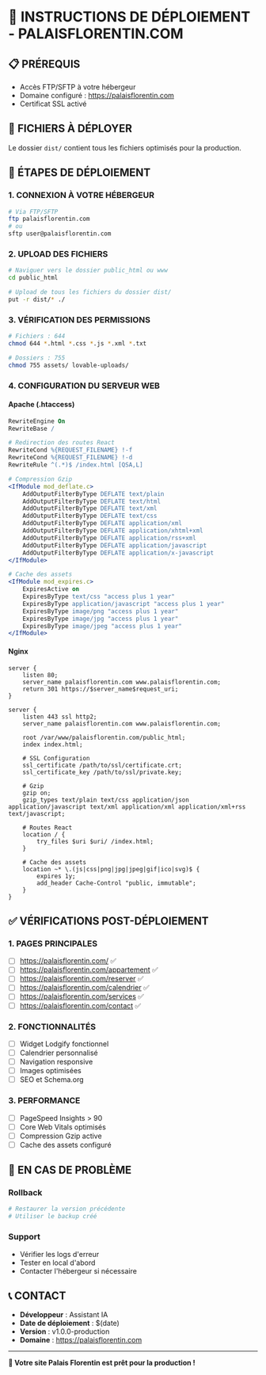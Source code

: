 # 🚀 INSTRUCTIONS DE DÉPLOIEMENT - PALAISFLORENTIN.COM

## 📋 PRÉREQUIS
- Accès FTP/SFTP à votre hébergeur
- Domaine configuré : https://palaisflorentin.com
- Certificat SSL activé

## 📁 FICHIERS À DÉPLOYER
Le dossier `dist/` contient tous les fichiers optimisés pour la production.

## 🔧 ÉTAPES DE DÉPLOIEMENT

### 1. CONNEXION À VOTRE HÉBERGEUR
```bash
# Via FTP/SFTP
ftp palaisflorentin.com
# ou
sftp user@palaisflorentin.com
```

### 2. UPLOAD DES FICHIERS
```bash
# Naviguer vers le dossier public_html ou www
cd public_html

# Upload de tous les fichiers du dossier dist/
put -r dist/* ./
```

### 3. VÉRIFICATION DES PERMISSIONS
```bash
# Fichiers : 644
chmod 644 *.html *.css *.js *.xml *.txt

# Dossiers : 755
chmod 755 assets/ lovable-uploads/
```

### 4. CONFIGURATION DU SERVEUR WEB

#### Apache (.htaccess)
```apache
RewriteEngine On
RewriteBase /

# Redirection des routes React
RewriteCond %{REQUEST_FILENAME} !-f
RewriteCond %{REQUEST_FILENAME} !-d
RewriteRule ^(.*)$ /index.html [QSA,L]

# Compression Gzip
<IfModule mod_deflate.c>
    AddOutputFilterByType DEFLATE text/plain
    AddOutputFilterByType DEFLATE text/html
    AddOutputFilterByType DEFLATE text/xml
    AddOutputFilterByType DEFLATE text/css
    AddOutputFilterByType DEFLATE application/xml
    AddOutputFilterByType DEFLATE application/xhtml+xml
    AddOutputFilterByType DEFLATE application/rss+xml
    AddOutputFilterByType DEFLATE application/javascript
    AddOutputFilterByType DEFLATE application/x-javascript
</IfModule>

# Cache des assets
<IfModule mod_expires.c>
    ExpiresActive on
    ExpiresByType text/css "access plus 1 year"
    ExpiresByType application/javascript "access plus 1 year"
    ExpiresByType image/png "access plus 1 year"
    ExpiresByType image/jpg "access plus 1 year"
    ExpiresByType image/jpeg "access plus 1 year"
</IfModule>
```

#### Nginx
```nginx
server {
    listen 80;
    server_name palaisflorentin.com www.palaisflorentin.com;
    return 301 https://$server_name$request_uri;
}

server {
    listen 443 ssl http2;
    server_name palaisflorentin.com www.palaisflorentin.com;
    
    root /var/www/palaisflorentin.com/public_html;
    index index.html;
    
    # SSL Configuration
    ssl_certificate /path/to/ssl/certificate.crt;
    ssl_certificate_key /path/to/ssl/private.key;
    
    # Gzip
    gzip on;
    gzip_types text/plain text/css application/json application/javascript text/xml application/xml application/xml+rss text/javascript;
    
    # Routes React
    location / {
        try_files $uri $uri/ /index.html;
    }
    
    # Cache des assets
    location ~* \.(js|css|png|jpg|jpeg|gif|ico|svg)$ {
        expires 1y;
        add_header Cache-Control "public, immutable";
    }
}
```

## ✅ VÉRIFICATIONS POST-DÉPLOIEMENT

### 1. PAGES PRINCIPALES
- [ ] https://palaisflorentin.com/ ✅
- [ ] https://palaisflorentin.com/appartement ✅
- [ ] https://palaisflorentin.com/reserver ✅
- [ ] https://palaisflorentin.com/calendrier ✅
- [ ] https://palaisflorentin.com/services ✅
- [ ] https://palaisflorentin.com/contact ✅

### 2. FONCTIONNALITÉS
- [ ] Widget Lodgify fonctionnel
- [ ] Calendrier personnalisé
- [ ] Navigation responsive
- [ ] Images optimisées
- [ ] SEO et Schema.org

### 3. PERFORMANCE
- [ ] PageSpeed Insights > 90
- [ ] Core Web Vitals optimisés
- [ ] Compression Gzip active
- [ ] Cache des assets configuré

## 🚨 EN CAS DE PROBLÈME

### Rollback
```bash
# Restaurer la version précédente
# Utiliser le backup créé
```

### Support
- Vérifier les logs d'erreur
- Tester en local d'abord
- Contacter l'hébergeur si nécessaire

## 📞 CONTACT
- **Développeur** : Assistant IA
- **Date de déploiement** : $(date)
- **Version** : v1.0.0-production
- **Domaine** : https://palaisflorentin.com

---
**🎯 Votre site Palais Florentin est prêt pour la production !**

